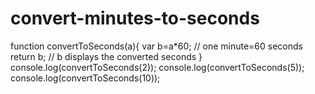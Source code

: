 # convert-minutes-to-seconds

function convertToSeconds(a){
    var b=a*60; // one minute=60 seconds
    return b; // b displays the converted seconds
}
console.log(convertToSeconds(2));
console.log(convertToSeconds(5));
console.log(convertToSeconds(10));
